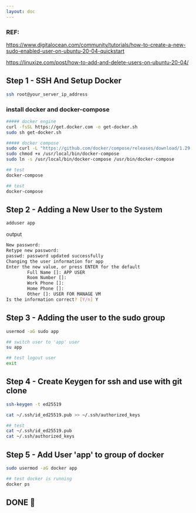 ```yaml
---
layout: doc
---
```


### REF:

https://www.digitalocean.com/community/tutorials/how-to-create-a-new-sudo-enabled-user-on-ubuntu-20-04-quickstart

https://linuxize.com/post/how-to-add-and-delete-users-on-ubuntu-20-04/

## Step 1 - SSH And Setup Docker
```sh
ssh root@your_server_ip_address
```

### install docker and docker-compose
```sh
##### docker engine
curl -fsSL https://get.docker.com -o get-docker.sh
sudo sh get-docker.sh
```

```sh
##### docker compose
sudo curl -L "https://github.com/docker/compose/releases/download/1.29.2/docker-compose-$(uname -s)-$(uname -m)" -o /usr/local/bin/docker-compose
sudo chmod +x /usr/local/bin/docker-compose
sudo ln -s /usr/local/bin/docker-compose /usr/bin/docker-compose

## test
docker-compose
```
```sh
## test
docker-compose
```
## Step 2 - Adding a New User to the System
```sh
adduser app
```
output
```sh
New password:
Retype new password:
passwd: password updated successfully
Changing the user information for app
Enter the new value, or press ENTER for the default
        Full Name []: APP USER
        Room Number []:
        Work Phone []:
        Home Phone []:
        Other []: USER FOR MANAGE VM
Is the information correct? [Y/n] Y
```

## Step 3 - Adding the user to the sudo group
```sh
usermod -aG sudo app

## switch user to 'app' user
su app

## test logout user
exit
```

## Step 4 - Create Keygen for ssh and use with git clone
```sh
ssh-keygen -t ed25519

cat ~/.ssh/id_ed25519.pub >> ~/.ssh/authorized_keys

## test
cat ~/.ssh/id_ed25519.pub
cat ~/.ssh/authorized_keys
```

## Step 5 - Add User 'app' to group of docker
```sh
sudo usermod -aG docker app

## test docker is running
docker ps
```

## DONE 👏

